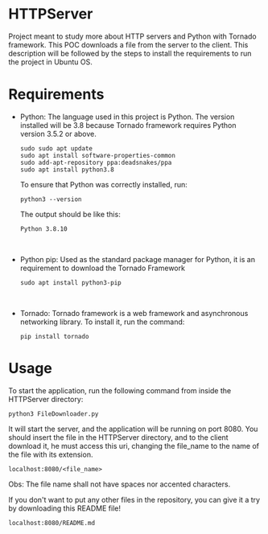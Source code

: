 # HTTPServer
Project meant to study more about HTTP servers and Python with Tornado framework. This POC downloads a file from the server to the client.
This description will be followed by the steps to install the requirements to run the project in Ubuntu OS.

# Requirements
- Python: The language used in this project is Python. The version installed will be 3.8 because Tornado framework requires Python version 3.5.2 or above. 
    ```
    sudo sudo apt update
    sudo apt install software-properties-common
    sudo add-apt-repository ppa:deadsnakes/ppa
    sudo apt install python3.8
    ```

    To ensure that Python was correctly installed, run:
    ```
    python3 --version
    ```
    The output should be like this:
    ```
    Python 3.8.10
    ```
<br />

- Python pip: Used as the standard package manager for Python, it is an requirement to download the Tornado Framework
    ```
    sudo apt install python3-pip
    ```
<br />

- Tornado: Tornado framework is a web framework and asynchronous networking library. To install it, run the command:
    ```
    pip install tornado
    ```

# Usage
To start the application, run the following command from inside the HTTPServer directory:
```
python3 FileDownloader.py
```
It will start the server, and the application will be running on port 8080. 
You should insert the file in the HTTPServer directory, and to the client download it, he must access this uri, changing the file_name to the name of the file with its extension.
```
localhost:8080/<file_name>
```
Obs: The file name shall not have spaces nor accented characters.

If you don't want to put any other files in the repository, you can give it a try by downloading this README file!
```
localhost:8080/README.md
```